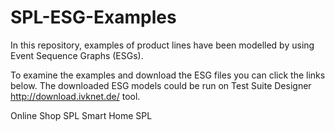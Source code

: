 # SPL-ESG-Examples

In this repository, examples of product lines have been modelled by using Event Sequence Graphs (ESGs).

To examine the examples and download the ESG files you can click the links below. The downloaded ESG models could be run on Test Suite Designer http://download.ivknet.de/ tool.

Online Shop SPL
Smart Home SPL

